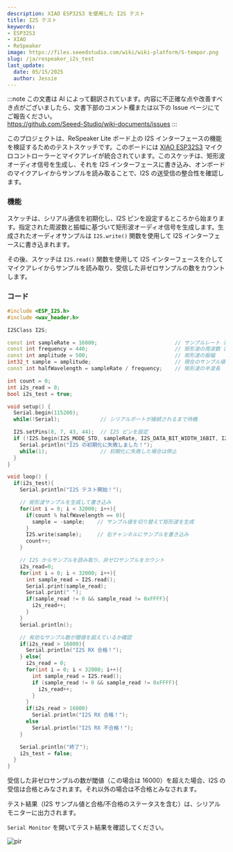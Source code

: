```yaml
---
description: XIAO ESP32S3 を使用した I2S テスト
title: I2S テスト
keywords:
- ESP32S3
- XIAO
- ReSpeaker
image: https://files.seeedstudio.com/wiki/wiki-platform/S-tempor.png
slug: /ja/respeaker_i2s_test
last_update:
  date: 05/15/2025
  author: Jessie
---
```

:::note
この文書は AI によって翻訳されています。内容に不正確な点や改善すべき点がございましたら、文書下部のコメント欄または以下の Issue ページにてご報告ください。  
https://github.com/Seeed-Studio/wiki-documents/issues
:::

このプロジェクトは、ReSpeaker Lite ボード上の I2S インターフェースの機能を検証するためのテストスケッチです。このボードには [XIAO ESP32S3](https://www.seeedstudio.com/XIAO-ESP32S3-p-5627.html) マイクロコントローラーとマイクアレイが統合されています。このスケッチは、矩形波オーディオ信号を生成し、それを I2S インターフェースに書き込み、オンボードのマイクアレイからサンプルを読み取ることで、I2S の送受信の整合性を確認します。

### 機能

スケッチは、シリアル通信を初期化し、I2S ピンを設定するところから始まります。指定された周波数と振幅に基づいて矩形波オーディオ信号を生成します。生成されたオーディオサンプルは `I2S.write()` 関数を使用して I2S インターフェースに書き込まれます。

その後、スケッチは `I2S.read()` 関数を使用して I2S インターフェースを介してマイクアレイからサンプルを読み取り、受信した非ゼロサンプルの数をカウントします。

### コード

```cpp
#include <ESP_I2S.h>
#include <wav_header.h>

I2SClass I2S;

const int sampleRate = 16000;                         // サンプルレート（Hz）
const int frequency = 440;                            // 矩形波の周波数（Hz）
const int amplitude = 500;                            // 矩形波の振幅
int32_t sample = amplitude;                           // 現在のサンプル値
const int halfWavelength = sampleRate / frequency;    // 矩形波の半波長

int count = 0;
int i2s_read = 0;
bool i2s_test = true;

void setup() {
  Serial.begin(115200);
  while(!Serial);             // シリアルポートが接続されるまで待機

  I2S.setPins(8, 7, 43, 44);  // I2S ピンを設定
  if (!I2S.begin(I2S_MODE_STD, sampleRate, I2S_DATA_BIT_WIDTH_16BIT, I2S_SLOT_MODE_STEREO)){
    Serial.println("I2S の初期化に失敗しました！");
    while(1);                 // 初期化に失敗した場合は停止
  }
}

void loop() {
  if(i2s_test){
    Serial.println("I2S テスト開始！");

    // 矩形波サンプルを生成して書き込み
    for(int i = 0; i < 32000; i++){
      if(count % halfWavelength == 0){
        sample = -sample;    // サンプル値を切り替えて矩形波を生成
      }
      I2S.write(sample);     // 右チャンネルにサンプルを書き込み
      count++;
    }

    // I2S からサンプルを読み取り、非ゼロサンプルをカウント
    i2s_read=0;
    for(int i = 0; i < 32000; i++){
      int sample_read = I2S.read();
      Serial.print(sample_read);
      Serial.print(" ");
      if(sample_read != 0 && sample_read != 0xFFFF){
        i2s_read++;
      }
    }
    Serial.println();

    // 有効なサンプル数が閾値を超えているか確認
    if(i2s_read > 16000){
      Serial.println("I2S RX 合格！");
    } else{
      i2s_read = 0;
      for(int i = 0; i < 32000; i++){
        int sample_read = I2S.read();
        if (sample_read != 0 && sample_read != 0xFFFF){
          i2s_read++;
        }
      }
      if(i2s_read > 16000)
        Serial.println("I2S RX 合格！");
      else
        Serial.println("I2S RX 不合格！");
    }

    Serial.println("終了");
    i2s_test = false;
  }
}
```




受信した非ゼロサンプルの数が閾値（この場合は 16000）を超えた場合、I2S の受信は合格とみなされます。それ以外の場合は不合格とみなされます。

テスト結果（I2S サンプル値と合格/不合格のステータスを含む）は、シリアルモニターに出力されます。

`Serial Monitor` を開いてテスト結果を確認してください。

<p style={{textAlign: 'center'}}><img src="https://files.seeedstudio.com/wiki/SenseCAP/respeaker/i2s-test-pass.png" alt="pir" width={800} height="auto" /></p>